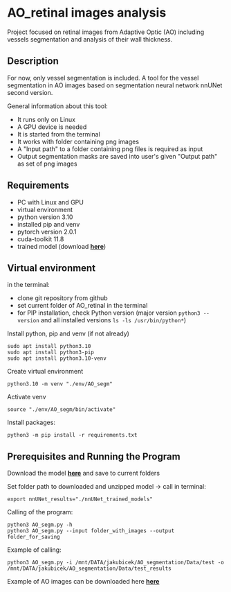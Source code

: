 # AO_retinal images analysis
Project focused on retinal images from Adaptive Optic (AO) including vessels segmentation and analysis of their wall thickness.

## Description
For now, only vessel segmentation is included.
A tool for the vessel segmentation in AO images based on segmentation neural network nnUNet second version.

General information about this tool:
* It runs only on Linux
* A GPU device is needed
* It is started from the terminal
* It works with folder containing png images
* A "Input path" to a folder containing png files is required as input
* Output segmentation masks are saved into user's given "Output path" as set of png images

## Requirements
* PC with Linux and GPU
* virtual environment
* python version 3.10
* installed pip and venv
* pytorch version 2.0.1
* cuda-toolkit 11.8
* trained model (download [**here**](https://drive.google.com/file/d/1DVW1OBlFfjvxzSQL202NrVQKjQUC_fOs/view?usp=drive_link))

## Virtual environment
in the terminal:
* clone git repository from github
* set current folder of AO_retinal in the terminal
* for PIP installation, check Python version (major version ```python3 --version``` and all installed versions ```ls -ls /usr/bin/python*```)

Install python, pip and venv (if not already)
```
sudo apt install python3.10
sudo apt install python3-pip
sudo apt install python3.10-venv
```

Create virtual environment
```
python3.10 -m venv "./env/AO_segm"
```

Activate venv
```
source "./env/AO_segm/bin/activate"
```

Install packages:
```
python3 -m pip install -r requirements.txt
```



## Prerequisites and Running the Program

Download the model [**here**](https://drive.google.com/file/d/1DVW1OBlFfjvxzSQL202NrVQKjQUC_fOs/view?usp=drive_link) and save to current folders

Set folder path to downloaded and unzipped model -> call in terminal:
```
export nnUNet_results="./nnUNet_trained_models"
```

Calling of the program:
```
python3 AO_segm.py -h
python3 AO_segm.py --input folder_with_images --output folder_for_saving
```

Example of calling:
```
python3 AO_segm.py -i /mnt/DATA/jakubicek/AO_segmentation/Data/test -o /mnt/DATA/jakubicek/AO_segmentation/Data/test_results
```

Example of AO images can be downloaded here [**here**](https://drive.google.com/file/d/1xIZQ_qJBdn2TUySIkUUThY2rQvYjdDUV/view?usp=drive_link)

